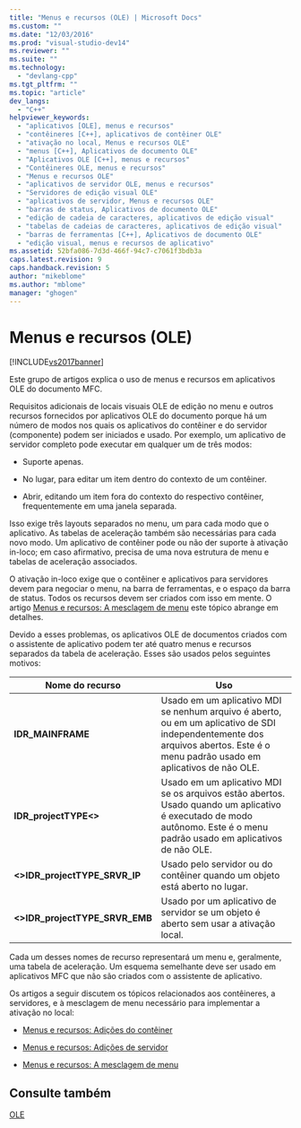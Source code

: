 ```yaml
---
title: "Menus e recursos (OLE) | Microsoft Docs"
ms.custom: ""
ms.date: "12/03/2016"
ms.prod: "visual-studio-dev14"
ms.reviewer: ""
ms.suite: ""
ms.technology: 
  - "devlang-cpp"
ms.tgt_pltfrm: ""
ms.topic: "article"
dev_langs: 
  - "C++"
helpviewer_keywords: 
  - "aplicativos [OLE], menus e recursos"
  - "contêineres [C++], aplicativos de contêiner OLE"
  - "ativação no local, Menus e recursos OLE"
  - "menus [C++], Aplicativos de documento OLE"
  - "Aplicativos OLE [C++], menus e recursos"
  - "Contêineres OLE, menus e recursos"
  - "Menus e recursos OLE"
  - "aplicativos de servidor OLE, menus e recursos"
  - "Servidores de edição visual OLE"
  - "aplicativos de servidor, Menus e recursos OLE"
  - "barras de status, Aplicativos de documento OLE"
  - "edição de cadeia de caracteres, aplicativos de edição visual"
  - "tabelas de cadeias de caracteres, aplicativos de edição visual"
  - "barras de ferramentas [C++], Aplicativos de documento OLE"
  - "edição visual, menus e recursos de aplicativo"
ms.assetid: 52bfa086-7d3d-466f-94c7-c7061f3bdb3a
caps.latest.revision: 9
caps.handback.revision: 5
author: "mikeblome"
ms.author: "mblome"
manager: "ghogen"
---
```

# Menus e recursos (OLE)
[!INCLUDE[vs2017banner](../assembler/inline/includes/vs2017banner.md)]

Este grupo de artigos explica o uso de menus e recursos em aplicativos OLE do documento MFC.  
  
 Requisitos adicionais de locais visuais OLE de edição no menu e outros recursos fornecidos por aplicativos OLE do documento porque há um número de modos nos quais os aplicativos do contêiner e do servidor \(componente\) podem ser iniciados e usado.  Por exemplo, um aplicativo de servidor completo pode executar em qualquer um de três modos:  
  
-   Suporte apenas.  
  
-   No lugar, para editar um item dentro do contexto de um contêiner.  
  
-   Abrir, editando um item fora do contexto do respectivo contêiner, frequentemente em uma janela separada.  
  
 Isso exige três layouts separados no menu, um para cada modo que o aplicativo.  As tabelas de aceleração também são necessárias para cada novo modo.  Um aplicativo de contêiner pode ou não der suporte à ativação in\-loco; em caso afirmativo, precisa de uma nova estrutura de menu e tabelas de aceleração associados.  
  
 O ativação in\-loco exige que o contêiner e aplicativos para servidores devem para negociar o menu, na barra de ferramentas, e o espaço da barra de status.  Todos os recursos devem ser criados com isso em mente.  O artigo [Menus e recursos: A mesclagem de menu](../mfc/menus-and-resources-menu-merging.md) este tópico abrange em detalhes.  
  
 Devido a esses problemas, os aplicativos OLE de documentos criados com o assistente de aplicativo podem ter até quatro menus e recursos separados da tabela de aceleração.  Esses são usados pelos seguintes motivos:  
  
|Nome do recurso|Uso|  
|---------------------|---------|  
|**IDR\_MAINFRAME**|Usado em um aplicativo MDI se nenhum arquivo é aberto, ou em um aplicativo de SDI independentemente dos arquivos abertos.  Este é o menu padrão usado em aplicativos de não OLE.|  
|**IDR\_projectTYPE\<\>**|Usado em um aplicativo MDI se os arquivos estão abertos.  Usado quando um aplicativo é executado de modo autônomo.  Este é o menu padrão usado em aplicativos de não OLE.|  
|**\<\>IDR\_projectTYPE\_SRVR\_IP**|Usado pelo servidor ou do contêiner quando um objeto está aberto no lugar.|  
|**\<\>IDR\_projectTYPE\_SRVR\_EMB**|Usado por um aplicativo de servidor se um objeto é aberto sem usar a ativação local.|  
  
 Cada um desses nomes de recurso representará um menu e, geralmente, uma tabela de aceleração.  Um esquema semelhante deve ser usado em aplicativos MFC que não são criados com o assistente de aplicativo.  
  
 Os artigos a seguir discutem os tópicos relacionados aos contêineres, a servidores, e à mesclagem de menu necessário para implementar a ativação no local:  
  
-   [Menus e recursos: Adições do contêiner](../mfc/menus-and-resources-container-additions.md)  
  
-   [Menus e recursos: Adições de servidor](../mfc/menus-and-resources-server-additions.md)  
  
-   [Menus e recursos: A mesclagem de menu](../mfc/menus-and-resources-menu-merging.md)  
  
## Consulte também  
 [OLE](../mfc/ole-in-mfc.md)